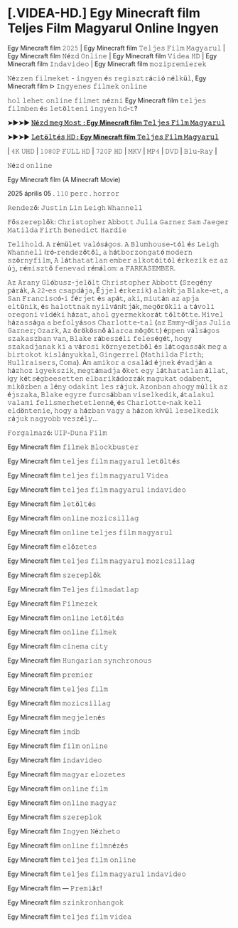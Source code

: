 # [.VIDEA-HD.] Egy Minecraft film Teljes Film Magyarul Online Ingyen

Egy Minecraft film 𝟸𝟶𝟸𝟻 | Egy Minecraft film 𝚃𝚎𝚕𝚓𝚎𝚜 𝙵𝚒𝚕𝚖 𝙼𝚊𝚐𝚢𝚊𝚛𝚞𝚕 | Egy Minecraft film 𝙽é𝚣𝚍 𝙾𝚗𝚕𝚒𝚗𝚎 | Egy Minecraft film 𝚅𝚒𝚍𝚎𝚊 𝙷𝙳 | Egy Minecraft film 𝙸𝚗𝚍𝚊𝚟𝚒𝚍𝚎𝚘 | Egy Minecraft film 𝚖𝚘𝚣𝚒𝚙𝚛𝚎𝚖𝚒𝚎𝚛𝚎𝚔

𝙽é𝚣𝚣𝚎𝚗 𝚏𝚒𝚕𝚖𝚎𝚔𝚎𝚝 - 𝚒𝚗𝚐𝚢𝚎𝚗 é𝚜 𝚛𝚎𝚐𝚒𝚜𝚣𝚝𝚛á𝚌𝚒ó 𝚗é𝚕𝚔ü𝚕, Egy Minecraft film ᐅ 𝙸𝚗𝚐𝚢𝚎𝚗𝚎𝚜 𝚏𝚒𝚕𝚖𝚎𝚔 𝚘𝚗𝚕𝚒𝚗𝚎

𝚑𝚘𝚕 𝚕𝚎𝚑𝚎𝚝 𝚘𝚗𝚕𝚒𝚗𝚎 𝚏𝚒𝚕𝚖𝚎𝚝 𝚗é𝚣𝚗𝚒 Egy Minecraft film 𝚝𝚎𝚕𝚓𝚎𝚜 𝚏𝚒𝚕𝚖𝚋𝚎𝚗 é𝚜 𝚕𝚎𝚝ö𝚕𝚝𝚎𝚗𝚒 𝚒𝚗𝚐𝚢𝚎𝚗 𝚑𝚍-𝚝?

**➤►➤► [𝙽é𝚣𝚍 𝚖𝚎𝚐 𝙼𝚘𝚜𝚝 : Egy Minecraft film 𝚃𝚎𝚕𝚓𝚎𝚜 𝙵𝚒𝚕𝚖 𝙼𝚊𝚐𝚢𝚊𝚛𝚞𝚕](https://sixonemovies.com/hu/movie/950387/a-minecraft-movie?git)**

**➤►➤► [𝙻𝚎𝚝ö𝚕𝚝é𝚜 𝙷𝙳 : Egy Minecraft film 𝚃𝚎𝚕𝚓𝚎𝚜 𝙵𝚒𝚕𝚖 𝙼𝚊𝚐𝚢𝚊𝚛𝚞𝚕](https://sixonemovies.com/hu/movie/950387/a-minecraft-movie?git)**

| 𝟺𝙺 𝚄𝙷𝙳 | 𝟷𝟶𝟾𝟶𝙿 𝙵𝚄𝙻𝙻 𝙷𝙳 | 𝟽𝟸𝟶𝙿 𝙷𝙳 | 𝙼𝙺𝚅 | 𝙼𝙿𝟺 | 𝙳𝚅𝙳 | 𝙱𝚕𝚞-𝚁𝚊𝚢 |

𝙽é𝚣𝚍 𝚘𝚗𝚕𝚒𝚗𝚎

Egy Minecraft film (A Minecraft Movie)

2025 április 05 . 𝟷𝟷𝟶 𝚙𝚎𝚛𝚌 . 𝚑𝚘𝚛𝚛𝚘𝚛

𝚁𝚎𝚗𝚍𝚎𝚣ő: 𝙹𝚞𝚜𝚝𝚒𝚗 𝙻𝚒𝚗 𝙻𝚎𝚒𝚐𝚑 𝚆𝚑𝚊𝚗𝚗𝚎𝚕𝚕

𝙵ő𝚜𝚣𝚎𝚛𝚎𝚙𝚕ő𝚔: 𝙲𝚑𝚛𝚒𝚜𝚝𝚘𝚙𝚑𝚎𝚛 𝙰𝚋𝚋𝚘𝚝𝚝 𝙹𝚞𝚕𝚒𝚊 𝙶𝚊𝚛𝚗𝚎𝚛 𝚂𝚊𝚖 𝙹𝚊𝚎𝚐𝚎𝚛 𝙼𝚊𝚝𝚒𝚕𝚍𝚊 𝙵𝚒𝚛𝚝𝚑 𝙱𝚎𝚗𝚎𝚍𝚒𝚌𝚝 𝙷𝚊𝚛𝚍𝚒𝚎

𝚃𝚎𝚕𝚒𝚑𝚘𝚕𝚍. 𝙰 𝚛é𝚖ü𝚕𝚎𝚝 𝚟𝚊𝚕ó𝚜á𝚐𝚘𝚜. 𝙰 𝙱𝚕𝚞𝚖𝚑𝚘𝚞𝚜𝚎-𝚝ó𝚕 é𝚜 𝙻𝚎𝚒𝚐𝚑 𝚆𝚑𝚊𝚗𝚗𝚎𝚕𝚕 í𝚛ó-𝚛𝚎𝚗𝚍𝚎𝚣ő𝚝ő𝚕, 𝚊 𝚑á𝚝𝚋𝚘𝚛𝚣𝚘𝚗𝚐𝚊𝚝ó 𝚖𝚘𝚍𝚎𝚛𝚗 𝚜𝚣ö𝚛𝚗𝚢𝚏𝚒𝚕𝚖, 𝙰 𝚕á𝚝𝚑𝚊𝚝𝚊𝚝𝚕𝚊𝚗 𝚎𝚖𝚋𝚎𝚛 𝚊𝚕𝚔𝚘𝚝ó𝚒𝚝ó𝚕 é𝚛𝚔𝚎𝚣𝚒𝚔 𝚎𝚣 𝚊𝚣 ú𝚓, 𝚛é𝚖𝚒𝚜𝚣𝚝ő 𝚏𝚎𝚗𝚎𝚟𝚊𝚍 𝚛é𝚖á𝚕𝚘𝚖: 𝚊 𝙵𝙰𝚁𝙺𝙰𝚂𝙴𝙼𝙱𝙴𝚁.

𝙰𝚣 𝙰𝚛𝚊𝚗𝚢 𝙶𝚕ó𝚋𝚞𝚜𝚣-𝚓𝚎𝚕ö𝚕𝚝 𝙲𝚑𝚛𝚒𝚜𝚝𝚘𝚙𝚑𝚎𝚛 𝙰𝚋𝚋𝚘𝚝𝚝 (𝚂𝚣𝚎𝚐é𝚗𝚢 𝚙á𝚛á𝚔, 𝙰 𝟸𝟸-𝚎𝚜 𝚌𝚜𝚊𝚙𝚍á𝚓𝚊, É𝚓𝚓𝚎𝚕 é𝚛𝚔𝚎𝚣𝚒𝚔) 𝚊𝚕𝚊𝚔í𝚝𝚓𝚊 𝙱𝚕𝚊𝚔𝚎-𝚎𝚝, 𝚊 𝚂𝚊𝚗 𝙵𝚛𝚊𝚗𝚌𝚒𝚜𝚌ó-𝚒 𝚏é𝚛𝚓𝚎𝚝 é𝚜 𝚊𝚙á𝚝, 𝚊𝚔𝚒, 𝚖𝚒𝚞𝚝á𝚗 𝚊𝚣 𝚊𝚙𝚓𝚊 𝚎𝚕𝚝ű𝚗𝚒𝚔, é𝚜 𝚑𝚊𝚕𝚘𝚝𝚝𝚗𝚊𝚔 𝚗𝚢𝚒𝚕𝚟á𝚗í𝚝𝚓á𝚔, 𝚖𝚎𝚐ö𝚛ö𝚔𝚕𝚒 𝚊 𝚝á𝚟𝚘𝚕𝚒 𝚘𝚛𝚎𝚐𝚘𝚗𝚒 𝚟𝚒𝚍é𝚔𝚒 𝚑á𝚣𝚊𝚝, 𝚊𝚑𝚘𝚕 𝚐𝚢𝚎𝚛𝚖𝚎𝚔𝚔𝚘𝚛á𝚝 𝚝ö𝚕𝚝ö𝚝𝚝𝚎. 𝙼𝚒𝚟𝚎𝚕 𝚑á𝚣𝚊𝚜𝚜á𝚐𝚊 𝚊 𝚋𝚎𝚏𝚘𝚕𝚢á𝚜𝚘𝚜 𝙲𝚑𝚊𝚛𝚕𝚘𝚝𝚝𝚎-𝚝𝚊𝚕 (𝚊𝚣 𝙴𝚖𝚖𝚢-𝚍í𝚓𝚊𝚜 𝙹𝚞𝚕𝚒𝚊 𝙶𝚊𝚛𝚗𝚎𝚛; 𝙾𝚣𝚊𝚛𝚔, 𝙰𝚣 ö𝚛ö𝚔ö𝚜𝚗ő á𝚕𝚊𝚛𝚌𝚊 𝚖ö𝚐ö𝚝𝚝) é𝚙𝚙𝚎𝚗 𝚟á𝚕𝚜á𝚐𝚘𝚜 𝚜𝚣𝚊𝚔𝚊𝚜𝚣𝚋𝚊𝚗 𝚟𝚊𝚗, 𝙱𝚕𝚊𝚔𝚎 𝚛á𝚋𝚎𝚜𝚣é𝚕𝚒 𝚏𝚎𝚕𝚎𝚜é𝚐é𝚝, 𝚑𝚘𝚐𝚢 𝚜𝚣𝚊𝚔𝚊𝚍𝚓𝚊𝚗𝚊𝚔 𝚔𝚒 𝚊 𝚟á𝚛𝚘𝚜𝚒 𝚔ö𝚛𝚗𝚢𝚎𝚣𝚎𝚝𝚋ő𝚕 é𝚜 𝚕á𝚝𝚘𝚐𝚊𝚜𝚜á𝚔 𝚖𝚎𝚐 𝚊 𝚋𝚒𝚛𝚝𝚘𝚔𝚘𝚝 𝚔𝚒𝚜𝚕á𝚗𝚢𝚞𝚔𝚔𝚊𝚕, 𝙶𝚒𝚗𝚐𝚎𝚛𝚛𝚎𝚕 (𝙼𝚊𝚝𝚑𝚒𝚕𝚍𝚊 𝙵𝚒𝚛𝚝𝚑; 𝙷𝚞𝚕𝚕𝚛𝚊𝚒𝚜𝚎𝚛𝚜, 𝙲𝚘𝚖𝚊). Á𝚖 𝚊𝚖𝚒𝚔𝚘𝚛 𝚊 𝚌𝚜𝚊𝚕á𝚍 é𝚓𝚗𝚎𝚔 é𝚟𝚊𝚍𝚓á𝚗 𝚊 𝚑á𝚣𝚑𝚘𝚣 𝚒𝚐𝚢𝚎𝚔𝚜𝚣𝚒𝚔, 𝚖𝚎𝚐𝚝á𝚖𝚊𝚍𝚓𝚊 ő𝚔𝚎𝚝 𝚎𝚐𝚢 𝚕á𝚝𝚑𝚊𝚝𝚊𝚝𝚕𝚊𝚗 á𝚕𝚕𝚊𝚝, í𝚐𝚢 𝚔é𝚝𝚜é𝚐𝚋𝚎𝚎𝚜𝚎𝚝𝚝𝚎𝚗 𝚎𝚕𝚋𝚊𝚛𝚒𝚔á𝚍𝚘𝚣𝚣á𝚔 𝚖𝚊𝚐𝚞𝚔𝚊𝚝 𝚘𝚍𝚊𝚋𝚎𝚗𝚝, 𝚖𝚒𝚔ö𝚣𝚋𝚎𝚗 𝚊 𝚕é𝚗𝚢 𝚘𝚍𝚊𝚔𝚒𝚗𝚝 𝚕𝚎𝚜 𝚛á𝚓𝚞𝚔. 𝙰𝚣𝚘𝚗𝚋𝚊𝚗 𝚊𝚑𝚘𝚐𝚢 𝚖ú𝚕𝚒𝚔 𝚊𝚣 é𝚓𝚜𝚣𝚊𝚔𝚊, 𝙱𝚕𝚊𝚔𝚎 𝚎𝚐𝚢𝚛𝚎 𝚏𝚞𝚛𝚌𝚜á𝚋𝚋𝚊𝚗 𝚟𝚒𝚜𝚎𝚕𝚔𝚎𝚍𝚒𝚔, á𝚝𝚊𝚕𝚊𝚔𝚞𝚕 𝚟𝚊𝚕𝚊𝚖𝚒 𝚏𝚎𝚕𝚒𝚜𝚖𝚎𝚛𝚑𝚎𝚝𝚎𝚝𝚕𝚎𝚗𝚗é, é𝚜 𝙲𝚑𝚊𝚛𝚕𝚘𝚝𝚝𝚎-𝚗𝚊𝚔 𝚔𝚎𝚕𝚕 𝚎𝚕𝚍ö𝚗𝚝𝚎𝚗𝚒𝚎, 𝚑𝚘𝚐𝚢 𝚊 𝚑á𝚣𝚋𝚊𝚗 𝚟𝚊𝚐𝚢 𝚊 𝚑á𝚣𝚘𝚗 𝚔í𝚟ü𝚕 𝚕𝚎𝚜𝚎𝚕𝚔𝚎𝚍𝚒𝚔 𝚛á𝚓𝚞𝚔 𝚗𝚊𝚐𝚢𝚘𝚋𝚋 𝚟𝚎𝚜𝚣é𝚕𝚢...

𝙵𝚘𝚛𝚐𝚊𝚕𝚖𝚊𝚣ó: 𝚄𝙸𝙿-𝙳𝚞𝚗𝚊 𝙵𝚒𝚕𝚖

Egy Minecraft film 𝚏𝚒𝚕𝚖𝚎𝚔 𝙱𝚕𝚘𝚌𝚔𝚋𝚞𝚜𝚝𝚎𝚛

Egy Minecraft film 𝚝𝚎𝚕𝚓𝚎𝚜 𝚏𝚒𝚕𝚖 𝚖𝚊𝚐𝚢𝚊𝚛𝚞𝚕 𝚕𝚎𝚝ö𝚕𝚝é𝚜

Egy Minecraft film 𝚝𝚎𝚕𝚓𝚎𝚜 𝚏𝚒𝚕𝚖 𝚖𝚊𝚐𝚢𝚊𝚛𝚞𝚕 𝚅𝚒𝚍𝚎𝚊

Egy Minecraft film 𝚝𝚎𝚕𝚓𝚎𝚜 𝚏𝚒𝚕𝚖 𝚖𝚊𝚐𝚢𝚊𝚛𝚞𝚕 𝚒𝚗𝚍𝚊𝚟𝚒𝚍𝚎𝚘

Egy Minecraft film 𝚕𝚎𝚝ö𝚕𝚝é𝚜

Egy Minecraft film 𝚘𝚗𝚕𝚒𝚗𝚎 𝚖𝚘𝚣𝚒𝚌𝚜𝚒𝚕𝚕𝚊𝚐

Egy Minecraft film 𝚘𝚗𝚕𝚒𝚗𝚎 𝚝𝚎𝚕𝚓𝚎𝚜 𝚏𝚒𝚕𝚖 𝚖𝚊𝚐𝚢𝚊𝚛𝚞𝚕

Egy Minecraft film 𝚎𝚕ő𝚣𝚎𝚝𝚎𝚜

Egy Minecraft film 𝚝𝚎𝚕𝚓𝚎𝚜 𝚏𝚒𝚕𝚖 𝚖𝚊𝚐𝚢𝚊𝚛𝚞𝚕 𝚖𝚘𝚣𝚒𝚌𝚜𝚒𝚕𝚕𝚊𝚐

Egy Minecraft film 𝚜𝚣𝚎𝚛𝚎𝚙𝚕ő𝚔

Egy Minecraft film 𝚃𝚎𝚕𝚓𝚎𝚜 𝚏𝚒𝚕𝚖𝚊𝚍𝚊𝚝𝚕𝚊𝚙

Egy Minecraft film 𝙵𝚒𝚕𝚖𝚎𝚣𝚎𝚔

Egy Minecraft film 𝚘𝚗𝚕𝚒𝚗𝚎 𝚕𝚎𝚝ö𝚕𝚝é𝚜

Egy Minecraft film 𝚘𝚗𝚕𝚒𝚗𝚎 𝚏𝚒𝚕𝚖𝚎𝚔

Egy Minecraft film 𝚌𝚒𝚗𝚎𝚖𝚊 𝚌𝚒𝚝𝚢

Egy Minecraft film 𝙷𝚞𝚗𝚐𝚊𝚛𝚒𝚊𝚗 𝚜𝚢𝚗𝚌𝚑𝚛𝚘𝚗𝚘𝚞𝚜

Egy Minecraft film 𝚙𝚛𝚎𝚖𝚒𝚎𝚛

Egy Minecraft film 𝚝𝚎𝚕𝚓𝚎𝚜 𝚏𝚒𝚕𝚖

Egy Minecraft film 𝚖𝚘𝚣𝚒𝚌𝚜𝚒𝚕𝚕𝚊𝚐

Egy Minecraft film 𝚖𝚎𝚐𝚓𝚎𝚕𝚎𝚗é𝚜

Egy Minecraft film 𝚒𝚖𝚍𝚋

Egy Minecraft film 𝚏𝚒𝚕𝚖 𝚘𝚗𝚕𝚒𝚗𝚎

Egy Minecraft film 𝚒𝚗𝚍𝚊𝚟𝚒𝚍𝚎𝚘

Egy Minecraft film 𝚖𝚊𝚐𝚢𝚊𝚛 𝚎𝚕𝚘𝚣𝚎𝚝𝚎𝚜

Egy Minecraft film 𝚘𝚗𝚕𝚒𝚗𝚎 𝚏𝚒𝚕𝚖

Egy Minecraft film 𝚘𝚗𝚕𝚒𝚗𝚎 𝚖𝚊𝚐𝚢𝚊𝚛

Egy Minecraft film 𝚜𝚣𝚎𝚛𝚎𝚙𝚕𝚘𝚔

Egy Minecraft film 𝙸𝚗𝚐𝚢𝚎𝚗 𝙽é𝚣𝚑𝚎𝚝𝚘

Egy Minecraft film 𝚘𝚗𝚕𝚒𝚗𝚎 𝚏𝚒𝚕𝚖𝚗é𝚣é𝚜

Egy Minecraft film 𝚝𝚎𝚕𝚓𝚎𝚜 𝚏𝚒𝚕𝚖 𝚘𝚗𝚕𝚒𝚗𝚎

Egy Minecraft film 𝚝𝚎𝚕𝚓𝚎𝚜 𝚏𝚒𝚕𝚖 𝚖𝚊𝚐𝚢𝚊𝚛𝚞𝚕 𝚒𝚗𝚍𝚊𝚟𝚒𝚍𝚎𝚘

Egy Minecraft film — 𝙿𝚛𝚎𝚖𝚒ä𝚛!

Egy Minecraft film 𝚜𝚣𝚒𝚗𝚔𝚛𝚘𝚗𝚑𝚊𝚗𝚐𝚘𝚔

Egy Minecraft film 𝚝𝚎𝚕𝚓𝚎𝚜 𝚏𝚒𝚕𝚖 𝚟𝚒𝚍𝚎𝚊
